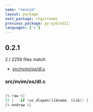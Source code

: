 ```yaml
---
name: "neovim"
layout: package
next_package: rngstreams
previous_package: py-pybind11
languages: ['c']
---
```

## 0.2.1
2 / 2259 files match

 - [src/nvim/os/dl.c](#srcnvimosdlc)

### src/nvim/os/dl.c

```c

{% raw %}
53 |   if (uv_dlopen(libname, &lib)) {
{% endraw %}

```